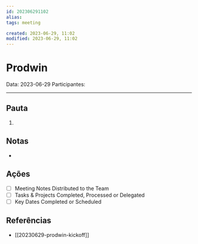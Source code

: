 ```yaml
---
id: 202306291102
alias: 
tags: meeting

created: 2023-06-29, 11:02
modified: 2023-06-29, 11:02
---
```

# Prodwin

Data: 2023-06-29
Participantes:

---

## Pauta

1. 

## Notas

- 

## Ações

- [ ] Meeting Notes Distributed to the Team
- [ ] Tasks & Projects Completed, Processed or Delegated
- [ ] Key Dates Completed or Scheduled

## Referências

- [[20230629-prodwin-kickoff]]